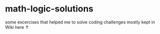 # math-logic-solutions
some excercises that helped me to solve coding challenges
mostly kept in Wiki here ↑
